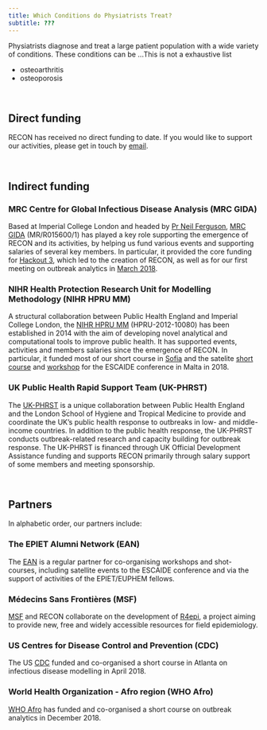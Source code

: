 ```yaml
---
title: Which Conditions do Physiatrists Treat?
subtitle: ???
---
```


Physiatrists diagnose and treat a large patient population with a wide variety of conditions. These conditions can be ...This is not a exhaustive list

- osteoarthritis
- osteoporosis



<br>

## Direct funding

RECON has received no direct funding to date. If you would like to support our
activities, please get in touch by [email](mailto:thibautjombart@gmail.com).


<br>

## Indirect funding

### MRC Centre for Global Infectious Disease Analysis (MRC GIDA)

Based at Imperial College London and headed by
[Pr Neil Ferguson](https://www.imperial.ac.uk/people/neil.ferguson),
[MRC GIDA](https://www.imperial.ac.uk/mrc-global-infectious-disease-analysis/about-us/)
(MR/R015600/1) has played a key role supporting the emergence of RECON and its
activities, by helping us fund various events and supporting salaries of several
key members. In particular, it provided the core funding for
[Hackout 3](http://hackout3.ropensci.org/), which led to
the creation of RECON, as well as for our first meeting on outbreak analytics in
[March 2018](https://recon-gathering-march2018.netlify.com/).



### NIHR Health Protection Research Unit for Modelling Methodology (NIHR HPRU MM)

A structural collaboration between Public Health England and Imperial College
London, the [NIHR HPRU MM](https://www.imperial.ac.uk/hpru-modelling)
(HPRU-2012-10080) has been established in 2014 with the aim of developing novel
analytical and computational tools to improve public health. It has supported
events, activities and members salaries since the emergence of RECON. In
particular, it funded most of our short course in
[Sofia](https://recon-sofia-2018.netlify.com/) and the satelite
[short course](https://recon-malta-2018.netlify.com/) and
[workshop](https://recon-hackfest-3.netlify.com/) for the ESCAIDE conference in
Malta in 2018.



### UK Public Health Rapid Support Team (UK-PHRST)

The [UK-PHRST](https://www.lshtm.ac.uk/UKPHRST) is a unique collaboration
between Public Health England and the London School of Hygiene and Tropical
Medicine to provide and coordinate the UK’s public health response to outbreaks
in low- and middle-income countries. In addition to the public health response,
the UK-PHRST conducts outbreak-related research and capacity building for
outbreak response. The UK-PHRST is financed through UK Official Development
Assistance funding and supports RECON primarily through salary support of some
members and meeting sponsorship.





<br>

## Partners

In alphabetic order, our partners include:

### The EPIET Alumni Network (EAN)

The [EAN](https://epietalumni.net/) is a regular partner for co-organising
workshops and shot-courses, including satellite events to the ESCAIDE conference
and via the support of activities of the EPIET/EUPHEM fellows.


### Médecins Sans Frontières (MSF)

[MSF](https://www.msf.org.uk/) and RECON collaborate on the development of
[R4epi](https://blogs.msf.org/bloggers/larissa/innovation-introducing-r4epis),
a project aiming to provide new, free and widely accessible resources for field
epidemiology.


### US Centres for Disease Control and Prevention (CDC)

The US [CDC](https://www.cdc.gov/) funded and co-organised a short course in
Atlanta on infectious disease modelling in April 2018.


### World Health Organization - Afro region (WHO Afro)

[WHO Afro](https://www.afro.who.int/) has funded and co-organised a short course
on outbreak analytics in December 2018.
